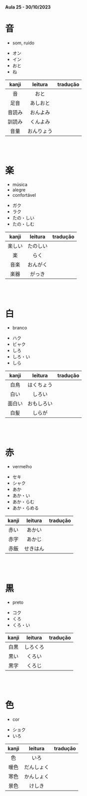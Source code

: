 #### Aula 25 - 30/10/2023


# 音

- som, ruído

<ul><li>オン</li><li>イン</li><li>おと</li><li>ね</li></ul>

| kanji | leitura | tradução |
|:---:|:---:|:---:|
| 音 | おと |  |
| 足音 | あしおと |  |
| 音読み | おんよみ |  |
| 訓読み | くんよみ |  |
| 音量 | おんりょう |  |

<br><br>


# 楽

<ul><li>música</li><li>alegre</li><li>confortável</li></ul>

<ul><li>ガク</li><li>ラク</li><li>たの・しい</li><li>たの・しむ</li></ul>

| kanji | leitura | tradução |
|:---:|:---:|:---:|
| 楽しい | たのしい |  |
| 楽 | らく |  |
| 音楽 | おんがく |  |
| 楽器 | がっき |  |

<br><br>


# 白

- branco

<ul><li>ハク</li><li>ビャク</li><li>しろ</li><li>しろ・い</li><li>しら</li></ul>

| kanji | leitura | tradução |
|:---:|:---:|:---:|
| 白鳥 | はくちょう |  |
| 白い | しろい |  |
| 面白い | おもしろい |  |
| 白髪 | しらが |  |

<br><br>


# 赤

- vermelho

<ul><li>セキ</li><li>シャク</li><li>あか</li><li>あか・い</li><li>あか・らむ</li><li>あか・らめる</li></ul>

| kanji | leitura | tradução |
|:---:|:---:|:---:|
| 赤い | あかい |  |
| 赤字 | あかじ |  |
| 赤飯 | せきはん |  |

<br><br>


# 黒

- preto

<ul><li>コク</li><li>くろ</li><li>くろ・い</li></ul>

| kanji | leitura | tradução |
|:---:|:---:|:---:|
| 白黒 | しろくろ |  |
| 黒い | くろい |  |
| 黒字 | くろじ |  |

<br><br>


# 色

- cor

<ul><li>ショク</li><liシキ</li><li>いろ</li></ul>

| kanji | leitura | tradução |
|:---:|:---:|:---:|
| 色 | いろ |  |
| 暖色 | だんしょく |  |
| 寒色 | かんしょく |  |
| 景色 | けしき |  |